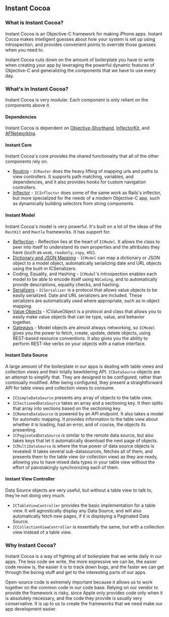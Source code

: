 ## Instant Cocoa

### What is Instant Cocoa?

Instant Cocoa is an Objective-C framework for making iPhone apps. Instant Cocoa makes intelligent guesses about how your system is set up using introspection, and provides convenient points to override those guesses when you need to.

Instant Cocoa cuts down on the amount of boilerplate you have to write when creating your app by leveraging the powerful dynamic features of Objective-C and generalizing the components that we have to use every day.

### What's in Instant Cocoa?

Instant Cocoa is very modular. Each component is only reliant on the components above it.

#### Dependencies

Instant Cocoa is dependent on [Objective-Shorthand](https://github.com/khanlou/Objective-Shorthand), [InflectorKit](https://github.com/mattt/InflectorKit), and [AFNetworking](https://github.com/AFNetworking/AFNetworking). 

#### Instant Core

Instant Cocoa's core provides the shared functionality that all of the other components rely on. 

* [Routing](core/router) - `ICRouter` does the heavy lifting of mapping urls and paths to view controllers. It supports path matching, variables, and dependencies, and it also provides hooks for custom navigation controllers.
* [Inflector](core/inflector) - `ICInflector` does some of the same work as Rails's inflector, but more specialized for the needs of a modern Objective-C app, such as dynamically building selectors from string components.

#### Instant Model

Instant Cocoa's model is very powerful. It's built on a lot of the ideas of the `RestKit` and `Mantle` frameworks. It has support for:

* [Reflection](instant-model/reflection) - Reflection lies at the heart of `ICModel`. It allows the class to peer into itself to understand its own properties and the attributes they have (such as `weak`, `readonly`, `copy`, etc).
* [Dictionary and JSON Mapping](instant-model/mapping) - `ICModel` can map a dictionary or JSON object to a model object, automatically serializing date and URL objects using the built-in ICSerializers.
* Coding, Equality, and Hashing - `ICModel`'s introspection enables each model to be able to encode itself using `NSCoding`, and to automatically provide descriptions, equality checks, and hashing.
* [Serializers](instant-model/serializers) - `ICSerializer` is a protocol that allows value objects to be easily serialized. Date and URL serializers are included. These serializers are automatically used where appropriate, such as in object mapping.
* [Value Objects](instant-model/value-objects) - ICValueObject is a protocol and class that allows you to easily make value objects that can tie type, value, and behavior together.
* [Gateways](instant-model/resource-gateway) - Model objects are almost always networking, so `ICModel` gives you the power to fetch, create, update, delete objects, using REST-based resource conventions. It also gives you the ability to perform REST-like verbs on your objects with a native interface.
 

#### Instant Data Source

A large amount of the boilerplate in our apps is dealing with table views and collection views and their totally bewildering API. `ICDataSource` objects are an attempt to simplify that. They are designed to be configured, rather than continually modified. After being configured, they present a straightforward API for table views and collection views to consume.

* `ICSimpleDataSource` presents any array of objects to the table view.
* `ICSectionedDataSource` takes an array and a sectioning key. It then splits that array into sections based on the sectioning key.
* `ICRemoteDataSource` is powered by an API endpoint. It also takes a model for automatic mapping. It provides information to the table view about whether it is loading, had an error, and of course, the objects its presenting.
* `ICPaginatedDataSource` is similar to the remote data source, but also takes keys that let it automatically download the next page of objects.
*  `ICMultiDataSource` is where the true power of data source objects is revealed: It takes several sub-datasources, fetches all of them, and presents them to the table view (or collection view) as they are ready, allowing you to have mixed data types in your table view without the effort of painstakingly synchronizing each of them.

#### Instant View Controller

Data Source objects are very useful, but without a table view to talk to, they're not doing very much.

* `ICTableViewController` provides the basic implementation for a table view. It will agnostically display any Data Source, and will also automatically fetch new pages, if it is displaying a Paginated Data Source.
* `ICCollectionViewController` is essentially the same, but with a collection view instead of a table view.

### Why Instant Cocoa?

Instant Cocoa is a way of fighting all of boilerplate that we write daily in our apps. The less code we write, the more expressive we can be, the easier code review is, the easier it is to track down bugs, and the faster we can get through the boring stuff and get to the interesting parts of our apps.

Open-source code is extremely important because it allows us to work together on the common code in our code base. Relying on our vendor to provide the framework is risky, since Apple only provides code only when it is absolutely necessary, and the code they provide is usually very conservative. It is up to us to create the frameworks that we need make our app development easier.
